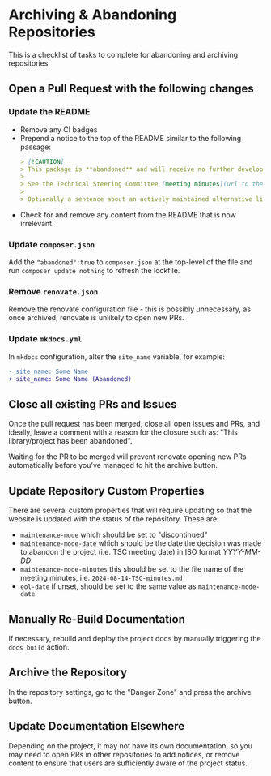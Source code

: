 # Archiving & Abandoning Repositories

This is a checklist of tasks to complete for abandoning and archiving repositories.

## Open a Pull Request with the following changes

### Update the README

- Remove any CI badges
- Prepend a notice to the top of the README similar to the following passage:
  ```markdown
  > [!CAUTION]
  > This package is **abandoned** and will receive no further development.
  >
  > See the Technical Steering Committee [meeting minutes](url to the minutes).
  >
  > Optionally a sentence about an actively maintained alternative library.
  ```
- Check for and remove any content from the README that is now irrelevant.

### Update `composer.json`

Add the `"abandoned":true` to `composer.json` at the top-level of the file and run `composer update nothing` to refresh the lockfile.

### Remove `renovate.json`

Remove the renovate configuration file - this is possibly unnecessary, as once archived, renovate is unlikely to open new PRs.

### Update `mkdocs.yml`

In `mkdocs` configuration, alter the `site_name` variable, for example:

```diff
- site_name: Some Name
+ site_name: Some Name (Abandoned)
```

## Close all existing PRs and Issues

Once the pull request has been merged, close all open issues and PRs, and ideally, leave a comment with a reason for the closure such as: "This library/project has been abandoned".

Waiting for the PR to be merged will prevent renovate opening new PRs automatically before you've managed to hit the archive button.

## Update Repository Custom Properties

There are several custom properties that will require updating so that the website is updated with the status of the repository. These are:

- `maintenance-mode` which should be set to "discontinued"
- `maintenance-mode-date` which should be the date the decision was made to abandon the project (i.e. TSC meeting date) in ISO format _YYYY-MM-DD_
- `maintenance-mode-minutes` this should be set to the file name of the meeting minutes, i.e. `2024-08-14-TSC-minutes.md`
- `eol-date` if unset, should be set to the same value as `maintenance-mode-date`

## Manually Re-Build Documentation

If necessary, rebuild and deploy the project docs by manually triggering the `docs build` action.

## Archive the Repository

In the repository settings, go to the "Danger Zone" and press the archive button.

## Update Documentation Elsewhere

Depending on the project, it may not have its own documentation, so you may need to open PRs in other repositories to add notices, or remove content to ensure that users are sufficiently aware of the project status.
